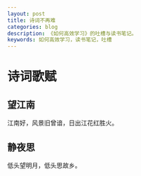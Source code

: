 ```yaml
---
layout: post
title: 诗词不再难
categories: blog
description: 《如何高效学习》的吐槽与读书笔记。
keywords: 如何高效学习，读书笔记，吐槽
---
```


# 诗词歌赋

## 望江南

江南好，风景旧曾谙，日出江花红胜火。

## 静夜思

低头望明月，低头思故乡。

